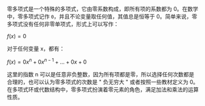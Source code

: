 零多项式是一个特殊的多项式，它由零系数构成，即所有项的系数都为 0。在数学中，零多项式记作 `0`，并且不论变量取任何值，其值总是恒等于 0。简单来说，零多项式没有任何非零单项式，形式上可以写作：

$f(x) = 0$

对于任何变量 x，都有：

$f(x) = 0x^n + 0x^{n-1} + \ldots + 0x + 0$

这里的指数 n 可以是任意非负整数，因为所有项都是零，所以选择任何次数都是合理的，也可以认为零多项式的次数是 " 负无穷大 " 或者按照一些教材定义为 0。在多项式环或代数结构中，零多项式扮演着零元素的角色，满足加法和乘法的运算性质。
